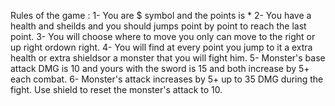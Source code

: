 Rules of the game : 
1- You are $ symbol and the points is *
2- You have a health and sheilds and you should jumps point by point to reach the last point.
3- You will choose where to move you only can move to the right or up right ordown right.
4- You will find at every point you jump to it a extra health or extra shieldsor a monster that you will fight him.
5- Monster's base attack DMG is 10 and yours with the sword is 15 and both increase by 5+ each combat.
6- Monster's attack increases by 5+ up to 35 DMG during the fight. Use shield to reset the monster's attack to 10.
